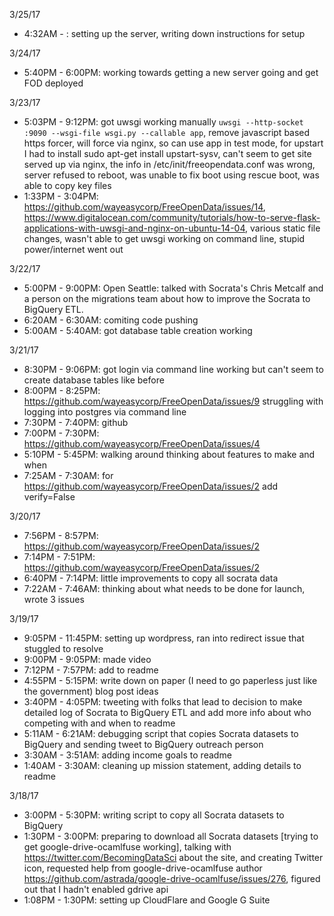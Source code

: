 3/25/17

* 4:32AM - : setting up the server, writing down instructions for setup

3/24/17

* 5:40PM - 6:00PM: working towards getting a new server going and get FOD deployed

3/23/17

* 5:03PM - 9:12PM: got uwsgi working manually `uwsgi --http-socket :9090 --wsgi-file wsgi.py --callable app`, remove javascript based https forcer, will force via nginx, so can use app in test mode, for upstart I had to install sudo apt-get install upstart-sysv, can't seem to get site served up via nginx, the info in /etc/init/freeopendata.conf was wrong, server refused to reboot, was unable to fix boot using rescue boot, was able to copy key files
* 1:33PM - 3:04PM: https://github.com/wayeasycorp/FreeOpenData/issues/14, https://www.digitalocean.com/community/tutorials/how-to-serve-flask-applications-with-uwsgi-and-nginx-on-ubuntu-14-04, various static file changes, wasn't able to get uwsgi working on command line, stupid power/internet went out

3/22/17

* 5:00PM - 9:00PM: Open Seattle: talked with Socrata's Chris Metcalf and a person on the migrations team about how to improve the Socrata to BigQuery ETL.
* 6:20AM - 6:30AM: comiting code pushing
* 5:00AM - 5:40AM: got database table creation working

3/21/17

* 8:30PM - 9:06PM: got login via command line working but can't seem to create database tables like before
* 8:00PM - 8:25PM: https://github.com/wayeasycorp/FreeOpenData/issues/9 struggling with logging into postgres via command line
* 7:30PM - 7:40PM: github
* 7:00PM - 7:30PM: https://github.com/wayeasycorp/FreeOpenData/issues/4
* 5:10PM - 5:45PM: walking around thinking about features to make and when
* 7:25AM - 7:30AM: for https://github.com/wayeasycorp/FreeOpenData/issues/2 add verify=False

3/20/17

* 7:56PM - 8:57PM: https://github.com/wayeasycorp/FreeOpenData/issues/2
* 7:14PM - 7:51PM: https://github.com/wayeasycorp/FreeOpenData/issues/2
* 6:40PM - 7:14PM: little improvements to copy all socrata data
* 7:22AM - 7:46AM: thinking about what needs to be done for launch, wrote 3 issues

3/19/17

* 9:05PM - 11:45PM: setting up wordpress, ran into redirect issue that stuggled to resolve
* 9:00PM - 9:05PM: made video
* 7:12PM - 7:57PM: add to readme
* 4:55PM - 5:15PM: write down on paper (I need to go paperless just like the government) blog post ideas
* 3:40PM - 4:05PM: tweeting with folks that lead to decision to make detailed log of Socrata to BigQuery ETL and add more info about who competing with and when to readme
* 5:11AM - 6:21AM: debugging script that copies Socrata datasets to BigQuery and sending tweet to BigQuery outreach person
* 3:30AM - 3:51AM: adding income goals to readme
* 1:40AM - 3:30AM: cleaning up mission statement, adding details to readme

3/18/17

* 3:00PM - 5:30PM: writing script to copy all Socrata datasets to BigQuery
* 1:30PM - 3:00PM: preparing to download all Socrata datasets [trying to get google-drive-ocamlfuse working], talking with https://twitter.com/BecomingDataSci about the site, and creating Twitter icon, requested help from google-drive-ocamlfuse author https://github.com/astrada/google-drive-ocamlfuse/issues/276, figured out that I hadn't enabled gdrive api
* 1:08PM - 1:30PM: setting up CloudFlare and Google G Suite 
